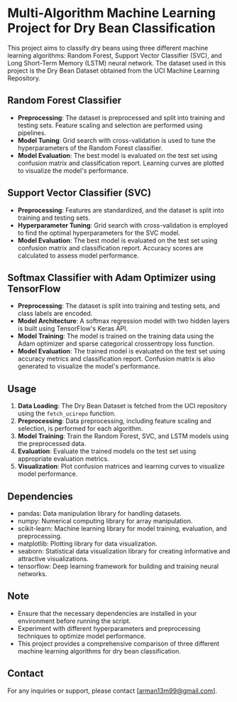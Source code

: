 # Multi-Algorithm Machine Learning Project for Dry Bean Classification

This project aims to classify dry beans using three different machine learning algorithms: Random Forest, Support Vector Classifier (SVC), and Long Short-Term Memory (LSTM) neural network. The dataset used in this project is the Dry Bean Dataset obtained from the UCI Machine Learning Repository.

## Random Forest Classifier
- **Preprocessing**: The dataset is preprocessed and split into training and testing sets. Feature scaling and selection are performed using pipelines.
- **Model Tuning**: Grid search with cross-validation is used to tune the hyperparameters of the Random Forest classifier.
- **Model Evaluation**: The best model is evaluated on the test set using confusion matrix and classification report. Learning curves are plotted to visualize the model's performance.

## Support Vector Classifier (SVC)
- **Preprocessing**: Features are standardized, and the dataset is split into training and testing sets.
- **Hyperparameter Tuning**: Grid search with cross-validation is employed to find the optimal hyperparameters for the SVC model.
- **Model Evaluation**: The best model is evaluated on the test set using confusion matrix and classification report. Accuracy scores are calculated to assess model performance.

## Softmax Classifier with Adam Optimizer using TensorFlow
- **Preprocessing**: The dataset is split into training and testing sets, and class labels are encoded.
- **Model Architecture**: A softmax regression model with two hidden layers is built using TensorFlow's Keras API.
- **Model Training**: The model is trained on the training data using the Adam optimizer and sparse categorical crossentropy loss function.
- **Model Evaluation**: The trained model is evaluated on the test set using accuracy metrics and classification report. Confusion matrix is also generated to visualize the model's performance.

## Usage
1. **Data Loading**: The Dry Bean Dataset is fetched from the UCI repository using the `fetch_ucirepo` function.
2. **Preprocessing**: Data preprocessing, including feature scaling and selection, is performed for each algorithm.
3. **Model Training**: Train the Random Forest, SVC, and LSTM models using the preprocessed data.
4. **Evaluation**: Evaluate the trained models on the test set using appropriate evaluation metrics.
5. **Visualization**: Plot confusion matrices and learning curves to visualize model performance.

## Dependencies
- pandas: Data manipulation library for handling datasets.
- numpy: Numerical computing library for array manipulation.
- scikit-learn: Machine learning library for model training, evaluation, and preprocessing.
- matplotlib: Plotting library for data visualization.
- seaborn: Statistical data visualization library for creating informative and attractive visualizations.
- tensorflow: Deep learning framework for building and training neural networks.

## Note
- Ensure that the necessary dependencies are installed in your environment before running the script.
- Experiment with different hyperparameters and preprocessing techniques to optimize model performance.
- This project provides a comprehensive comparison of three different machine learning algorithms for dry bean classification.

## Contact
For any inquiries or support, please contact [arman13m99@gmail.com].
